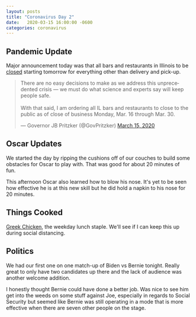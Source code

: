 ```yaml
---
layout: posts
title: "Coronavirus Day 2"
date:   2020-03-15 16:00:00 -0600
categories: coronavirus
---
```


## Pandemic Update

Major announcement today was that all bars and restaurants in Illinois to be [closed][no-bars] starting tomorrow for everything other than delivery and pick-up.

<blockquote class="twitter-tweet"><p lang="en" dir="ltr">There are no easy decisions to make as we address this unprecedented crisis — we must do what science and experts say will keep people safe. <br><br>With that said, I am ordering all IL bars and restaurants to close to the public as of close of business Monday, Mar. 16 through Mar. 30.</p>&mdash; Governor JB Pritzker (@GovPritzker) <a href="https://twitter.com/GovPritzker/status/1239295381235814401?ref_src=twsrc%5Etfw">March 15, 2020</a></blockquote> <script async src="https://platform.twitter.com/widgets.js" charset="utf-8"></script>

## Oscar Updates

We started the day by ripping the cushions off of our couches to build some obstacles for Oscar to play with. That was good for about 20 minutes of fun.

This afternoon Oscar also learned how to blow his nose. It's yet to be seen how effective he is at this new skill but he did hold a napkin to his nose for 20 minutes.

## Things Cooked

[Greek Chicken][greek-chicken], the weekday lunch staple. We'll see if I can keep this up during social distancing. 

## Politics

We had our first one on one match-up of Biden vs Bernie tonight. Really great to only have two candidates up there and the lack of audience was another welcome addition.

I honestly thought Bernie could have done a better job. Was nice to see him get into the weeds on some stuff against Joe, especially in regards to Social Security but seemed like Bernie was still operating in a mode that is more effective when there are seven other people on the stage.

[no-bars]: https://twitter.com/GovPritzker/status/1239295381235814401
[greek-chicken]: https://foodwishes.blogspot.com/2015/04/greek-lemon-chicken-and-potatoes-both.html